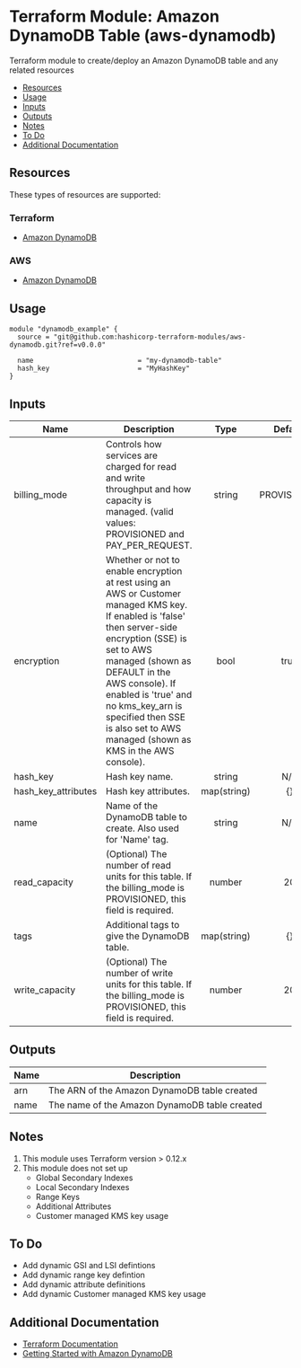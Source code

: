 # Terraform Module: Amazon DynamoDB Table (aws-dynamodb)

Terraform module to create/deploy an Amazon DynamoDB table and any related resources

* [Resources](#Resources)
* [Usage](#Usage)
* [Inputs](#Inputs)
* [Outputs](#Outputs)
* [Notes](#Notes)
* [To Do](#To-Do)
* [Additional Documentation](#Additional-Documentation)


## Resources

These types of resources are supported:

### Terraform

* [Amazon DynamoDB](https://www.terraform.io/docs/providers/aws/r/dynamodb_table.html)

### AWS

* [Amazon DynamoDB](https://aws.amazon.com/dynamodb/)


## Usage

```hcl
module "dynamodb_example" {
  source = "git@github.com:hashicorp-terraform-modules/aws-dynamodb.git?ref=v0.0.0"

  name                          = "my-dynamodb-table"
  hash_key                      = "MyHashKey"
}
```

<!-- BEGINNING OF PRE-COMMIT-TERRAFORM DOCS HOOK -->

## Inputs

| Name | Description | Type | Default | Required |
|------|-------------|:----:|:-----:|:-----:|
| billing\_mode | Controls how services are charged for read and write throughput and how capacity is managed. (valid values: PROVISIONED and PAY\_PER\_REQUEST. | string | PROVISIONED | No |
| encryption | Whether or not to enable encryption at rest using an AWS or Customer managed KMS key. If enabled is 'false' then server-side encryption (SSE) is set to AWS managed (shown as DEFAULT in the AWS console). If enabled is 'true' and no kms_key_arn is specified then SSE is also set to AWS managed (shown as KMS in the AWS console). | bool | true | No |
| hash\_key | Hash key name. | string | N/A | Yes |
| hash\_key\_attributes | Hash key attributes. | map(string) | {} | No |
| name | Name of the DynamoDB table to create. Also used for 'Name' tag. | string | N/A | Yes |
| read\_capacity | (Optional) The number of read units for this table. If the billing_mode is PROVISIONED, this field is required. | number | 20 | No |
| tags | Additional tags to give the DynamoDB table. | map(string) | {} | No |
| write\_capacity | (Optional) The number of write units for this table. If the billing_mode is PROVISIONED, this field is required. | number | 20 | No |

## Outputs

| Name | Description |
|------|-------------|
| arn | The ARN of the Amazon DynamoDB table created |
| name | The name of the Amazon DynamoDB table created |

<!-- END OF PRE-COMMIT-TERRAFORM DOCS HOOK -->

## Notes

1. This module uses Terraform version > 0.12.x
2. This module does not set up
   - Global Secondary Indexes
   - Local Secondary Indexes
   - Range Keys
   - Additional Attributes
   - Customer managed KMS key usage

## To Do

* Add dynamic GSI and LSI defintions
* Add dynamic range key defintion
* Add dynamic attribute definitions
* Add dynamic Customer managed KMS key usage

## Additional Documentation

- [Terraform Documentation](https://www.terraform.io/docs/index.html)
- [Getting Started with Amazon DynamoDB](https://us-west-2.console.aws.amazon.com/dynamodb/home?region=us-west-2#gettingStarted:)
